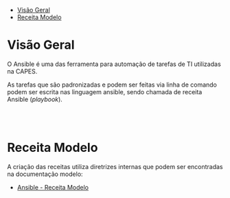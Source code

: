- [Visão Geral](#visão-geral)
- [Receita Modelo](#receita-modelo)


# Visão Geral
O Ansible é uma das ferramenta para automação de tarefas de TI utilizadas na CAPES. 

As tarefas que são padronizadas e podem ser feitas via linha de comando podem ser escrita nas linguagem ansible, sendo chamada de receita Ansible (*playbook*).

<br><br>

# Receita Modelo
A criação das receitas utiliza diretrizes internas que podem ser encontradas na documentação modelo:

* [Ansible - Receita Modelo ](https://xpto.com/cgii/automacao/ansible-modelo/blob/master/README.md)